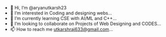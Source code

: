 - 👋 Hi, I’m @aryanutkarsh23
- 👀 I’m interested in Coding and designing webs...
- 🌱 I’m currently learning CSE with AI/ML and C++...
- 💞️ I’m looking to collaborate on Projects of Web Designing and CODES...
- 📫 How to reach me utkarshraj633@gmail.com...

<!---
aryanutkarsh23/aryanutkarsh23 is a ✨ special ✨ repository because its `README.md` (this file) appears on your GitHub profile.
You can click the Preview link to take a look at your changes.
--->
